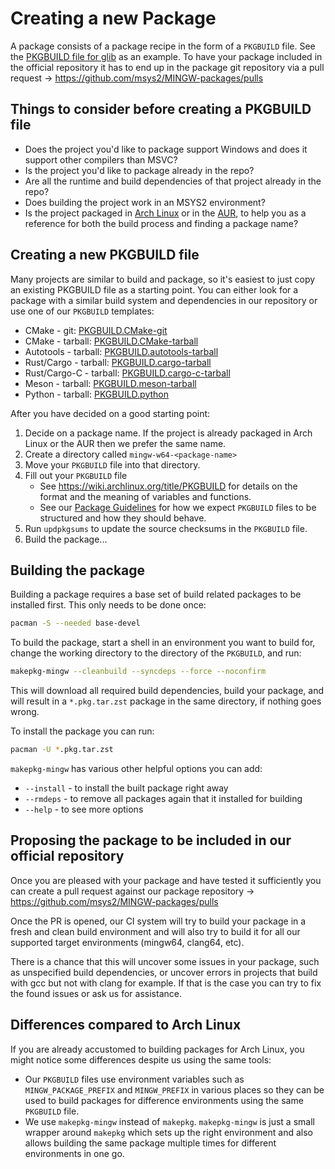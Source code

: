 # Creating a new Package

A package consists of a package recipe in the form of a `PKGBUILD` file. See the
[PKGBUILD file for
glib](https://github.com/msys2/MINGW-packages/blob/master/mingw-w64-glib2/PKGBUILD)
as an example. To have your package included in the official repository it has
to end up in the package git repository via a pull request →
https://github.com/msys2/MINGW-packages/pulls

## Things to consider before creating a PKGBUILD file

* Does the project you'd like to package support Windows and does it support
  other compilers than MSVC?
* Is the project you'd like to package already in the repo?
* Are all the runtime and build dependencies of that project already in the
  repo?
* Does building the project work in an MSYS2 environment?
* Is the project packaged in [Arch Linux](https://archlinux.org/packages/) or in
  the [AUR](https://aur.archlinux.org/), to help you as a reference for both the
  build process and finding a package name?

## Creating a new PKGBUILD file

Many projects are similar to build and package, so it's easiest to just copy an
existing PKGBUILD file as a starting point. You can either look for a package
with a similar build system and dependencies in our repository or use one of our
`PKGBUILD` templates:

* CMake - git: [PKGBUILD.CMake-git](https://github.com/msys2/MINGW-packages/blob/master/mingw-w64-PKGBUILD-templates/PKGBUILD.CMake-git.sh)
* CMake - tarball: [PKGBUILD.CMake-tarball](https://github.com/msys2/MINGW-packages/blob/master/mingw-w64-PKGBUILD-templates/PKGBUILD.CMake-tarball.sh)
* Autotools - tarball: [PKGBUILD.autotools-tarball](https://github.com/msys2/MINGW-packages/blob/master/mingw-w64-PKGBUILD-templates/PKGBUILD.autotools-tarball.sh)
* Rust/Cargo - tarball: [PKGBUILD.cargo-tarball](https://github.com/msys2/MINGW-packages/blob/master/mingw-w64-PKGBUILD-templates/PKGBUILD.cargo-tarball.sh)
* Rust/Cargo-C - tarball: [PKGBUILD.cargo-c-tarball](https://github.com/msys2/MINGW-packages/blob/master/mingw-w64-PKGBUILD-templates/PKGBUILD.cargo-c-tarball.sh)
* Meson - tarball: [PKGBUILD.meson-tarball](https://github.com/msys2/MINGW-packages/blob/master/mingw-w64-PKGBUILD-templates/PKGBUILD.meson-tarball.sh)
* Python - tarball: [PKGBUILD.python](https://github.com/msys2/MINGW-packages/blob/master/mingw-w64-PKGBUILD-templates/PKGBUILD.python.sh)

After you have decided on a good starting point:

1. Decide on a package name. If the project is already packaged in Arch Linux or
   the AUR then we prefer the same name.
2. Create a directory called `mingw-w64-<package-name>`
3. Move your `PKGBUILD` file into that directory.
4. Fill out your `PKGBUILD` file
    * See https://wiki.archlinux.org/title/PKGBUILD for details on the format and
      the meaning of variables and functions.
    * See our [Package Guidelines](./package-guidelines.md) for how we expect
      `PKGBUILD` files to be structured and how they should behave.
5. Run `updpkgsums` to update the source checksums in the `PKGBUILD` file.
6. Build the package...

## Building the package

Building a package requires a base set of build related packages to be installed
first. This only needs to be done once:

```bash
pacman -S --needed base-devel
```

To build the package, start a shell in an environment you want to build for,
change the working directory to the directory of the `PKGBUILD`, and run:

```bash
makepkg-mingw --cleanbuild --syncdeps --force --noconfirm
```

This will download all required build dependencies, build your package, and will
result in a `*.pkg.tar.zst` package in the same directory, if nothing goes
wrong.

To install the package you can run:

```bash
pacman -U *.pkg.tar.zst
```

`makepkg-mingw` has various other helpful options you can add:

* `--install` - to install the built package right away
* `--rmdeps` - to remove all packages again that it installed for building
* `--help` - to see more options

## Proposing the package to be included in our official repository

Once you are pleased with your package and have tested it sufficiently you can
create a pull request against our package repository →
https://github.com/msys2/MINGW-packages/pulls

Once the PR is opened, our CI system will try to build your package in a fresh
and clean build environment and will also try to build it for all our supported
target environments (mingw64, clang64, etc).

There is a chance that this will uncover some issues in your package, such as
unspecified build dependencies, or uncover errors in projects that build with
gcc but not with clang for example. If that is the case you can try to fix the
found issues or ask us for assistance.

## Differences compared to Arch Linux

If you are already accustomed to building packages for Arch Linux, you might
notice some differences despite us using the same tools:

* Our `PKGBUILD` files use environment variables such as `MINGW_PACKAGE_PREFIX`
  and `MINGW_PREFIX` in various places so they can be used to build packages for
  difference environments using the same `PKGBUILD` file.
* We use `makepkg-mingw` instead of `makepkg`. `makepkg-mingw` is just a small
  wrapper around `makepkg` which sets up the right environment and also allows
  building the same package multiple times for different environments in one go.
